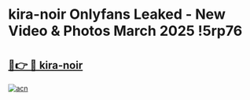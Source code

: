 # kira-noir Onlyfans Leaked - New Video & Photos March 2025 !5rp76

# <h2><a href="https://g7g65f.iuczelnia.edu.pl?title=kira-noir&ref=5rp76">🔗👉 🔴 kira-noir</a></h2>

[![acn](https://github.com/user-attachments/assets/0f9c940e-d8b0-45ae-aac7-cd30a18b3e1c)](https://g7g65f.iuczelnia.edu.pl?title=kira-noir&ref=5rp76)

